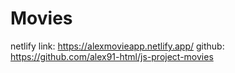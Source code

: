 # Movies
netlify link: https://alexmovieapp.netlify.app/
github: https://github.com/alex91-html/js-project-movies
